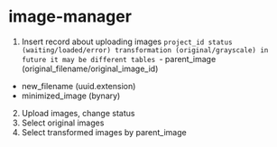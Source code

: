 # image-manager

1. Insert record about uploading images
`project_id
status (waiting/loaded/error)
transformation (original/grayscale) in future it may be different tables
`- parent_image (original_filename/original_image_id)
- new_filename (uuid.extension)
- minimized_image (bynary)

2. Upload images, change status
3. Select original images
4. Select transformed images by parent_image
